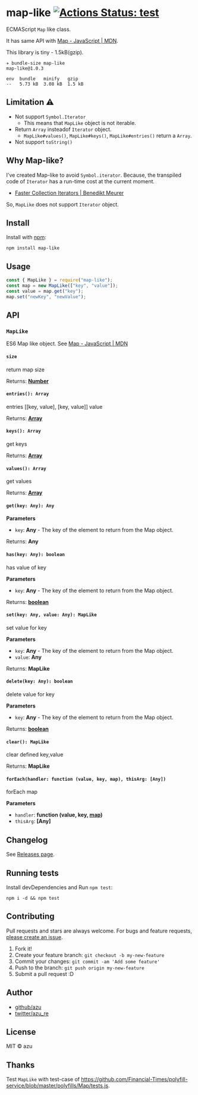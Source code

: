 # map-like [![Actions Status: test](https://github.com/azu/map-like/workflows/test/badge.svg)](https://github.com/azu/map-like/actions?query=workflow%3A"test")

ECMAScript `Map` like class.

It has same API with [Map - JavaScript | MDN](https://developer.mozilla.org/en-US/docs/Web/JavaScript/Reference/Global_Objects/Map "Map - JavaScript | MDN").

This library is tiny - 1.5kB(gzip).

    ✈ bundle-size map-like
    map-like@1.0.3

    env  bundle   minify   gzip
    --   5.73 kB  3.08 kB  1.5 kB

## Limitation :warning:

- Not support `Symbol.Iterator`
  - This means that `MapLike` object is not iterable. 
- Return `Array` insteadof `Iterator` object.
  - `MapLike#values()`, `MapLike#keys()`, `MapLike#entries()` return a `Array`.
- Not support `toString()`

## Why Map-**like**?

I've created Map-like to avoid `Symbol.iterator`.
Because, the transpiled code of `Iterator` has a run-time cost at the current moment.

- [Faster Collection Iterators | Benedikt Meurer](http://benediktmeurer.de/2017/07/14/faster-collection-iterators/ "Faster Collection Iterators | Benedikt Meurer")

So, `MapLike` does not support `Iterator` object.

## Install

Install with [npm](https://www.npmjs.com/):

    npm install map-like

## Usage

```js
const { MapLike } = require("map-like");
const map = new MapLike(["key", "value"]);
const value = map.get("key");
map.set("newKey", "newValue");
```

## API

### `MapLike`

ES6 Map like object.
See [Map - JavaScript | MDN](https://developer.mozilla.org/en-US/docs/Web/JavaScript/Reference/Global_Objects/Map "Map - JavaScript | MDN")

#### `size`

return map size

Returns: **[Number](https://developer.mozilla.org/en-US/docs/Web/JavaScript/Reference/Global_Objects/Number)**

#### `entries(): Array`

entries \[[key, value], [key, value]] value

Returns: **[Array](https://developer.mozilla.org/en-US/docs/Web/JavaScript/Reference/Global_Objects/Array)**

#### `keys(): Array`

get keys

Returns: **[Array](https://developer.mozilla.org/en-US/docs/Web/JavaScript/Reference/Global_Objects/Array)**

#### `values(): Array`

get values

Returns: **[Array](https://developer.mozilla.org/en-US/docs/Web/JavaScript/Reference/Global_Objects/Array)**

#### `get(key: Any): Any`

**Parameters**

- `key`: **Any** - The key of the element to return from the Map object.

Returns: **Any**

#### `has(key: Any): boolean`

has value of key

**Parameters**

- `key`: **Any** - The key of the element to return from the Map object.

Returns: **[boolean](https://developer.mozilla.org/en-US/docs/Web/JavaScript/Reference/Global_Objects/Boolean)**

#### `set(key: Any, value: Any): MapLike`

set value for key

**Parameters**

- `key`: **Any** - The key of the element to return from the Map object.
- `value`: **Any**

Returns: **MapLike**

#### `delete(key: Any): boolean`

delete value for key

**Parameters**

- `key`: **Any** - The key of the element to return from the Map object.

Returns: **[boolean](https://developer.mozilla.org/en-US/docs/Web/JavaScript/Reference/Global_Objects/Boolean)**

#### `clear(): MapLike`

clear defined key,value

Returns: **MapLike**

#### `forEach(handler: function (value, key, map), thisArg: [Any])`

forEach map

**Parameters**

- `handler`: **function (value, key, [map](https://developer.mozilla.org/en-US/docs/Web/JavaScript/Reference/Global_Objects/Map))**
- `thisArg`: **\[Any]**

## Changelog

See [Releases page](https://github.com/azu/map-like/releases).

## Running tests

Install devDependencies and Run `npm test`:

    npm i -d && npm test

## Contributing

Pull requests and stars are always welcome.
For bugs and feature requests, [please create an issue](https://github.com/azu/map-like/issues).

1. Fork it!
2. Create your feature branch: `git checkout -b my-new-feature`
3. Commit your changes: `git commit -am 'Add some feature'`
4. Push to the branch: `git push origin my-new-feature`
5. Submit a pull request :D

## Author

- [github/azu](https://github.com/azu)
- [twitter/azu_re](http://twitter.com/azu_re)

## License

MIT © azu

## Thanks

Test `MapLike` with test-case of <https://github.com/Financial-Times/polyfill-service/blob/master/polyfills/Map/tests.js>.
